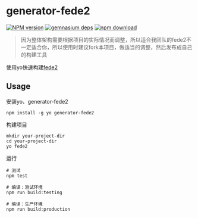 # generator-fede2

[![NPM version][npm-image]][npm-url]
[![gemnasium deps][gemnasium-image]][gemnasium-url]
[![npm download][download-image]][download-url]

> 因为整体架构需要根据项目的实际情况而调整，所以适合我团队的fede2不一定适合你，所以使用时建议fork本项目，做适当的调整，然后发布成自己的构建工具

使用yo快速构建[fede2](https://github.com/keenwon/fede2)

## Usage
安装yo、generator-fede2

    npm install -g yo generator-fede2

构建项目

	mkdir your-project-dir
	cd your-project-dir
	yo fede2

运行

	# 测试
	npm test

	# 编译：测试环境
	npm run build:testing
	
	# 编译：生产环境
	npm run build:production


[npm-image]: https://img.shields.io/npm/v/generator-fede2.svg?style=flat-square
[npm-url]: https://www.npmjs.com/package/generator-fede2
[gemnasium-image]: http://img.shields.io/gemnasium/keenwon/generator-fede2.svg?style=flat-square
[gemnasium-url]: https://gemnasium.com/keenwon/generator-fede2
[download-image]: https://img.shields.io/npm/dm/generator-fede2.svg?style=flat-square
[download-url]: https://npmjs.org/package/generator-fede2